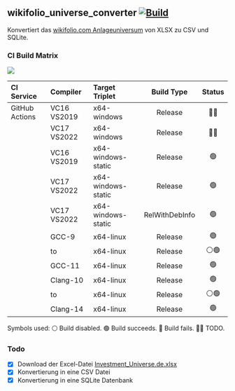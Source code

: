 ## wikifolio_universe_converter [![Build](https://github.com/jakoch/wikifolio_universe_converter/actions/workflows/build.yml/badge.svg?branch=main)](https://github.com/jakoch/wikifolio_universe_converter/actions/)

Konvertiert das [wikifolio.com Anlageuniversum](https://www.wikifolio.com/de/de/hilfe/tutorials-trader/handel-hinweise/anlageuniversum) von XLSX zu CSV und SQLite.

### CI Build Matrix

[![](http://github-actions.40ants.com/jakoch/wikifolio_universe_converter/matrix.svg)](https://github.com/jakoch/wikifolio_universe_converter/actions/)

|   CI Service     | Compiler    | Target Triplet           | Build Type     | Status |
|:---------------- |:----------- |:------------------------ |:--------------:|:------:|
|  GitHub Actions  | VC16 VS2019 | x64-windows              | Release        |   👷🏼   |
|                  | VC17 VS2022 | x64-windows              | Release        |   👷🏼   |
|                  | VC16 VS2019 | x64-windows-static       | Release        |   🟢   |
|                  | VC17 VS2022 | x64-windows-static       | Release        |   🟢   |
|                  | VC17 VS2022 | x64-windows-static       | RelWithDebInfo |   🟢   |
|                  | GCC-9       | x64-linux                | Release        |   🟢   |
|                  | to          | x64-linux                | Release        |   ⚪🟢|
|                  | GCC-11      | x64-linux                | Release        |   🟢   |
|                  | Clang-10    | x64-linux                | Release        |   🟢   |
|                  | to          | x64-linux                | Release        |   ⚪🟢|
|                  | Clang-14    | x64-linux                | Release        |   🟢   |

Symbols used: ⚪ Build disabled. 🟢 Build succeeds. 🔴 Build fails. 👷🏼 TODO.

### Todo
- [x] Download der Excel-Datei [Investment_Universe.de.xlsx](https://wikifolio.blob.core.windows.net/prod-documents/Investment_Universe.de.xlsx) 
- [x] Konvertierung in eine CSV Datei
- [x] Konvertierung in eine SQLite Datenbank
